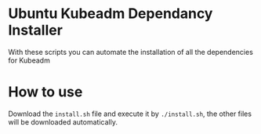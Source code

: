 # Ubuntu Kubeadm Dependancy Installer
With these scripts you can automate the installation of all the dependencies for Kubeadm

# How to use
Download the `install.sh` file and execute it by `./install.sh`, the other files will be downloaded automatically.

